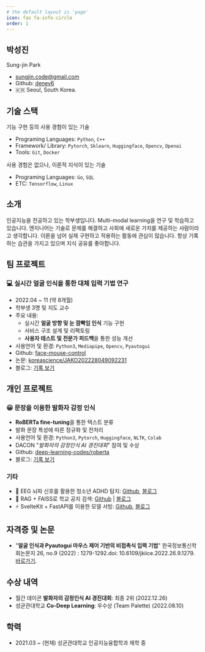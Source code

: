 ```yaml
---
# the default layout is 'page'
icon: fas fa-info-circle
order: 1
---
```


## 박성진

Sung-jin Park

- sungjin.code@gmail.com
- Github: [denev6](https://github.com/denev6)
- 🇰🇷 Seoul, South Korea.

## 기술 스택

기능 구현 등의 사용 경험이 있는 기술

- Programing Languages: `Python`, `C++`
- Framework/ Library: `Pytorch`, `Sklearn`, `Huggingface`, `Opencv`, `Openai`
- Tools: `Git`, `Docker`

사용 경험은 없으나, 이론적 지식이 있는 기술

- Programing Languages: `Go`, `SQL`
- ETC: `Tensorflow`, `Linux`

## 소개

인공지능을 전공하고 있는 학부생입니다. Multi-modal learning을 연구 및 학습하고 있습니다. 엔지니어는 기술로 문제를 해결하고 사회에 새로운 가치를 제공하는 사람이라고 생각합니다. 이론을 넘어 실제 구현하고 적용하는 활동에 관심이 많습니다. 항상 기록하는 습관을 가지고 있으며 지식 공유를 좋아합니다.

## 팀 프로젝트

### 💻 실시간 얼굴 인식을 통한 대체 입력 기법 연구

- 2022.04 ~ 11 (약 8개월)
- 학부생 3명 및 지도 교수
- 주요 내용:
  - 실시간 **얼굴 방향 및 눈 깜빡임 인식** 기능 구현
  - 서비스 구조 설계 및 리팩토링
  - **사용자 테스트 및 전문가 피드백**을 통한 성능 개선
- 사용언어 및 환경: `Python3`, `Mediapipe`, `Opencv`, `Pyautogui`
- Github: [face-mouse-control](https://github.com/denev6/face-mouse-control)
- 논문: [koreascience/JAKO202228049092231](http://koreascience.or.kr/article/JAKO202228049092231.page)
- 블로그: [기록 보기](/projects/2022/10/07/face-mouse-control.html)

## 개인 프로젝트

### 😀 문장을 이용한 발화자 감정 인식

- **RoBERTa fine-tuning**을 통한 텍스트 분류
- 발화 문장 특성에 따른 정규화 및 전처리
- 사용언어 및 환경: `Python3`, `Pytorch`, `Huggingface`, `NLTK`, `Colab`
- DACON "_발화자의 감정인식 AI 경진대회_" 참여 및 수상
- Github: [deep-learning-codes/roberta](https://github.com/denev6/deep-learning-codes/tree/main/roberta)
- 블로그: [기록 보기](/projects/2022/12/17/dacon.html)

### 기타

- 🧠 EEG 뇌파 신호를 활용한 청소년 ADHD 탐지: [Github](https://github.com/denev6/ADHD-EEG-ViT), [블로그](https://denev6.github.io/projects/2025/03/05/eeg-transformer.html)
- 🔔 RAG + FAISS로 학교 공지 검색: [Github](https://github.com/denev6/retrieve-notice) | [블로그](https://denev6.github.io/projects/2025/03/24/retrieve-notice.html)
- ⚡ SvelteKit + FastAPI를 이용한 모델 서빙: [Github](https://github.com/denev6/serve-models), [블로그](https://denev6.github.io/playground/2025/01/17/ml-api.html)

## 자격증 및 논문

- "**얼굴 인식과 Pyautogui 마우스 제어 기반의 비접촉식 입력 기법**" 한국정보통신학회논문지 26, no.9 (2022) : 1279-1292.doi: 10.6109/jkiice.2022.26.9.1279. [바로가기](http://koreascience.or.kr/article/JAKO202228049092231.page).

## 수상 내역

- 월간 데이콘 **발화자의 감정인식 AI 경진대회**: 최종 2위 (2022.12.26)
- 성균관대학교 **Co-Deep Learning**: 우수상 (Team Palette) (2022.08.10)

## 학력

- 2021.03 ~ (현재) 성균관대학교 인공지능융합학과 재학 중
